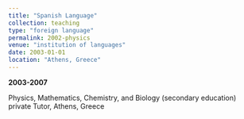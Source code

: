 ```yaml
---
title: "Spanish Language"
collection: teaching
type: "foreign language"
permalink: 2002-physics
venue: "institution of languages"
date: 2003-01-01
location: "Athens, Greece"
---
```

**2003-2007**

Physics, Mathematics, Chemistry, and Biology (secondary education) private Tutor, Athens, Greece
